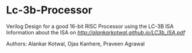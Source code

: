 Lc-3b-Processor
===============

Verilog Design for a good 16-bit RISC Processor using the LC-3B ISA  
Information about the ISA on _http://alankarkotwal.github.io/LC3b_ISA.pdf_

Authors: Alankar Kotwal, Ojas Kanhere, Praveen Agrawal
